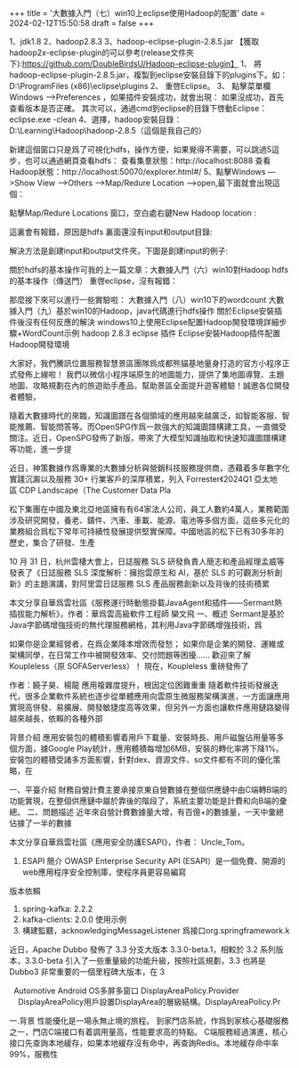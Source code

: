 
+++
title = '大數據入門（七）win10上eclipse使用Hadoop的配置'
date = 2024-02-12T15:50:58
draft = false
+++
<!--more-->

1、jdk1.8
2、hadoop2.8.3
3、hadoop-eclipse-plugin-2.8.5.jar
【獲取hadoop2x-eclipse-plugin的可以參考(release文件夾下):https://github.com/DoubleBirdsU/Hadoop-eclipse-plugin】
1、 將hadoop-eclipse-plugin-2.8.5.jar，複製到eclipse安裝目錄下的plugins下。如：D:\ProgramFiles (x86)\eclipse\plugins
2、 重啓Eclipse。
3、 點擊菜單欄Windows —>Preferences ，如果插件安裝成功，就會出現：
如果沒成功，首先查看版本是否正確。
其次可以，通過cmd到eclipse的目錄下啓動Eclipse：eclipse.exe -clean
4、選擇，hadoop安裝目錄：D:\Learning\Hadoop\hadoop-2.8.5（這個是我自己的）

新建這個窗口只是爲了可視化hdfs，操作方便，如果覺得不需要，可以跳過5這步，也可以通過網頁查看hdfs：
查看集羣狀態：http://localhost:8088
查看Hadoop狀態：http://localhost:50070/explorer.html#/
5、點擊Windows —>Show View —>Others —>Map/Redure Location —>open,最下面就會出現這個：

點擊Map/Redure Locations 窗口，空白處右鍵New Hadoop location :

這裏會有報錯，原因是hdfs 裏面還沒有input和output目錄:

解決方法是創建input和output文件夾，下圖是創建input的例子:

關於hdfs的基本操作可我的上一篇文章：大數據入門（六）win10對Hadoop hdfs的基本操作（傳送門）
重啓eclipse，沒有報錯：

那麼接下來可以進行一些實驗啦：
大數據入門（八）win10下的wordcount
大數據入門（九）基於win10的Hadoop，java代碼進行hdfs操作
關於Eclipse安裝插件後沒有任何反應的解決
windows10上使用Eclipse配置Hadoop開發環境詳細步驟+WordCount示例
hadoop 2.8.3 eclipse 插件
Eclipse安裝Hadoop插件配置Hadoop開發環境


大家好，我們騰訊位置服務智慧景區團隊爲成都熊貓基地量身打造的官方小程序正式發佈上線啦！
我們以微信小程序端原生的地圖能力，提供了集地圖導覽、主題地圖、攻略規劃在內的旅遊助手產品，幫助景區全面提升遊客體驗！誠邀各位開發者體驗，




隨着大數據時代的來臨，知識圖譜在各個領域的應用越來越廣泛，如智能客服、智能推薦、智能問答等。而OpenSPG作爲一款強大的知識圖譜構建工具，一直備受關注。近日，OpenSPG發佈了新版，帶來了大模型知識抽取和快速知識圖譜構建等功能，進一步提




近日，神策數據作爲專業的大數據分析與營銷科技服務提供商，憑藉着多年數字化實踐沉澱以及服務 30+ 行業客戶的深厚積累，列入 Forrester《2024Q1 亞太地區 CDP Landscape（The Customer Data Pla




松下集團在中國及東北亞地區擁有有64家法人公司，員工人數約4萬人，業務範圍涉及研究開發，養老、鑄件、汽車、車載、能源、電池等多個方面，這些多元化的業務組合爲松下常年可持續性發展提供堅實保障。中國地區的松下已有30多年的歷史，集合了研發、生產




10 月 31 日，杭州雲棲大會上，日誌服務 SLS 研發負責人簡志和產品經理孟威等發表了《日誌服務 SLS 深度解析：擁抱雲原生和 AI，基於 SLS 的可觀測分析創新》的主題演講，對阿里雲日誌服務 SLS 產品服務創新以及背後的技術積累




本文分享自華爲雲社區《服務運行時動態掛載JavaAgent和插件——Sermant熱插拔能力解析》，作者：華爲雲高級軟件工程師 欒文飛
一、概述
Sermant是基於Java字節碼增強技術的無代理服務網格，其利用Java字節碼增強技術，爲




如果你是企業經營者，在爲企業降本增效而發愁；
如果你是企業的開發、運維或架構同學，在日常工作中被開發效率、交付問題等困擾…… 歡迎來了解 Koupleless（原 SOFAServerless）！
現在，Koupleless 重磅發佈了




作者：饒子昊、楊龍
應用複雜度提升，根因定位困難重重
隨着軟件技術發展迭代，很多企業軟件系統也逐步從單體應用向雲原生微服務架構演進，一方面讓應用實現高併發、易擴展、開發敏捷度高等效果，但另外一方面也讓軟件應用鏈路變得越來越長，依賴的各種外部




背景介紹
應用安裝包的體積影響着用戶下載量、安裝時長、用戶磁盤佔用量等多個方面，據Google Play統計，應用體積每增加6MB，安裝的轉化率將下降1%。
安裝包的體積受諸多方面影響，針對dex、資源文件、so文件都有不同的優化策略，在




一、平臺介紹
財務自營計費主要承接京東自營數據在整個供應鏈中由C端轉B端的功能實現，在整個供應鏈中屬於靠後的階段了，系統主要功能是計費和向B端的彙總。
二、問題描述
近年來自營計費數據量大增，有百億+的數據量，一天中彙總佔據了一半的數據




本文分享自華爲雲社區《應用安全防護ESAPI》，作者： Uncle_Tom。
1. ESAPI 簡介
OWASP Enterprise Security API (ESAPI）是一個免費、開源的web應用程序安全控制庫，使程序員更容易編寫




版本依賴
1. spring-kafka: 2.2.2
2. kafka-clients: 2.0.0
使用示例
1. 構建監聽，acknowledgingMessageListener 爲接口org.springframework.k




近日，Apache Dubbo 發佈了 3.3 分支大版本 3.3.0-beta.1，相較於 3.2 系列版本，3.3.0-beta 引入了一些重量級的功能升級，按照社區規劃，3.3 也將是 Dubbo3 非常重要的一個里程碑大版本，在 3




 
Automotive Android OS多屏多窗口
DisplayAreaPolicy.Provider
    DisplayAreaPolicy用戶設置DisplayArea的層級結構。DisplayAreaPolicy.Pr




一.背景
性能優化是一場永無止境的旅程。
到家門店系統，作爲到家核心基礎服務之一，門店C端接口有着調用量高，性能要求高的特點。
C端服務經過演進，核心接口先查詢本地緩存，如果本地緩存沒有命中，再查詢Redis。本地緩存命中率99%，服務性

